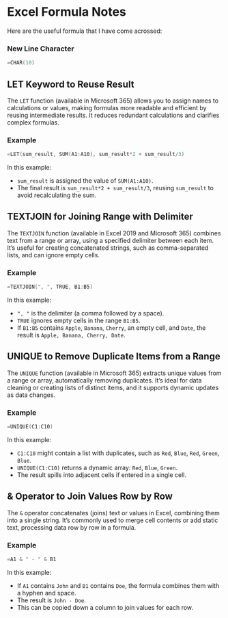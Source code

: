 # Excel Formula Notes

Here are the useful formula that I have come acrossed:

### New Line Character

```swift
=CHAR(10)
```

## LET Keyword to Reuse Result

The `LET` function (available in Microsoft 365) allows you to assign names to calculations or values, making formulas more readable and efficient by reusing intermediate results. It reduces redundant calculations and clarifies complex formulas.

### Example

```swift
=LET(sum_result, SUM(A1:A10), sum_result*2 + sum_result/3)
```

In this example:

- `sum_result` is assigned the value of `SUM(A1:A10)`.
- The final result is `sum_result*2 + sum_result/3`, reusing `sum_result` to avoid recalculating the sum.

## TEXTJOIN for Joining Range with Delimiter

The `TEXTJOIN` function (available in Excel 2019 and Microsoft 365) combines text from a range or array, using a specified delimiter between each item. It’s useful for creating concatenated strings, such as comma-separated lists, and can ignore empty cells.

### Example

```swift
=TEXTJOIN(", ", TRUE, B1:B5)
```

In this example:

- `", "` is the delimiter (a comma followed by a space).
- `TRUE` ignores empty cells in the range `B1:B5`.
- If `B1:B5` contains `Apple`, `Banana`, `Cherry`, an empty cell, and `Date`, the result is `Apple, Banana, Cherry, Date`.

## UNIQUE to Remove Duplicate Items from a Range

The `UNIQUE` function (available in Microsoft 365) extracts unique values from a range or array, automatically removing duplicates. It’s ideal for data cleaning or creating lists of distinct items, and it supports dynamic updates as data changes.

### Example

```swift
=UNIQUE(C1:C10)
```

In this example:

- `C1:C10` might contain a list with duplicates, such as `Red`, `Blue`, `Red`, `Green`, `Blue`.
- `UNIQUE(C1:C10)` returns a dynamic array: `Red`, `Blue`, `Green`.
- The result spills into adjacent cells if entered in a single cell.

## & Operator to Join Values Row by Row

The `&` operator concatenates (joins) text or values in Excel, combining them into a single string. It’s commonly used to merge cell contents or add static text, processing data row by row in a formula.

### Example

```swift
=A1 & " - " & B1
```

In this example:

- If `A1` contains `John` and `B1` contains `Doe`, the formula combines them with a hyphen and space.
- The result is `John - Doe`.
- This can be copied down a column to join values for each row.
